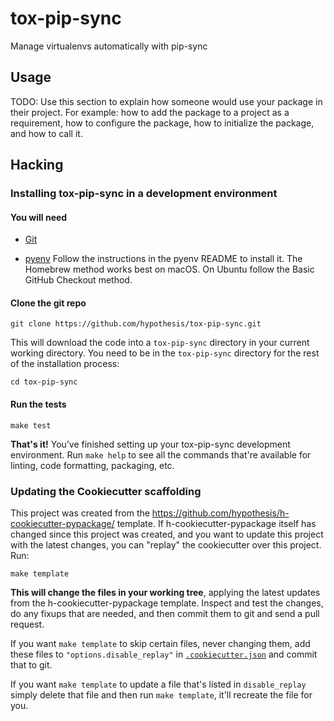 # tox-pip-sync

Manage virtualenvs automatically with pip-sync

Usage
-----

TODO: Use this section to explain how someone would use your package in their project.
For example: how to add the package to a project as a requirement, how to configure the
package, how to initialize the package, and how to call it.

Hacking
-------

### Installing tox-pip-sync in a development environment

#### You will need

* [Git](https://git-scm.com/)

* [pyenv](https://github.com/pyenv/pyenv)
  Follow the instructions in the pyenv README to install it.
  The Homebrew method works best on macOS.
  On Ubuntu follow the Basic GitHub Checkout method.

#### Clone the git repo

```terminal
git clone https://github.com/hypothesis/tox-pip-sync.git
```

This will download the code into a `tox-pip-sync` directory
in your current working directory. You need to be in the
`tox-pip-sync` directory for the rest of the installation
process:

```terminal
cd tox-pip-sync
```

#### Run the tests

```terminal
make test
```

**That's it!** You’ve finished setting up your tox-pip-sync
development environment. Run `make help` to see all the commands that're
available for linting, code formatting, packaging, etc.

### Updating the Cookiecutter scaffolding

This project was created from the
https://github.com/hypothesis/h-cookiecutter-pypackage/ template.
If h-cookiecutter-pypackage itself has changed since this project was created, and
you want to update this project with the latest changes, you can "replay" the
cookiecutter over this project. Run:

```terminal
make template
```

**This will change the files in your working tree**, applying the latest
updates from the h-cookiecutter-pypackage template. Inspect and test the
changes, do any fixups that are needed, and then commit them to git and send a
pull request.

If you want `make template` to skip certain files, never changing them, add
these files to `"options.disable_replay"` in
[`.cookiecutter.json`](.cookiecutter.json) and commit that to git.

If you want `make template` to update a file that's listed in `disable_replay`
simply delete that file and then run `make template`, it'll recreate the file
for you.
